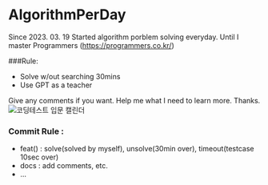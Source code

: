 # AlgorithmPerDay
Since 2023. 03. 19 Started algorithm porblem solving everyday. Until I master Programmers (https://programmers.co.kr/)

###Rule:
- Solve  w/out searching 30mins
- Use GPT as a teacher

Give any comments if you want. 
Help me what I need to learn more.
Thanks.
![코딩테스트 입문 캘린더](https://user-images.githubusercontent.com/74089191/232176917-ab14f0d8-3aa3-41fd-8cd7-0e4ee444c20c.png)



### Commit Rule :
- feat() : solve(solved by myself), unsolve(30min over), timeout(testcase 10sec over)
- docs : add comments, etc.
- ...
